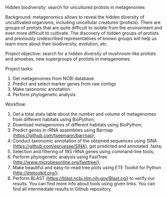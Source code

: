 Hidden biodiversity: search for uncultured protists in metagenomes

Background: metagenomics allows to reveal the hidden diversity of uncultivated organisms, including unicellular creatures (protists). There are groups of protists that are quite difficult to isolate from the environment and even more difficult to cultivate. The discovery of hidden groups of protists and previously undescribed representatives of known groups will help us learn more about their biodiversity, evolution, etc.

Project objective: search for a hidden diversity of mushroom-like protists and amoebas, new supergroups of protists in metagenomes.

Project tasks:
  1. Get metagenomes from NCBI database
  2. Predict and select marker genes from raw contigs
  3. Make taxonomic annotation
  4. Perform phylogenetic analysis
  
Workflow:
  1. Get a total stats table about the number and volume of metagenomes from different habitats using BioPython;
  2. Download metagenomes of different habitats using BioPython;
  3. Predict genes in rRNA assemblies using Barrnap (https://github.com/tseemann/barrnap);
  4. Conduct taxonomic annotation of the obtained sequences using SINA (https://github.com/epruesse/SINA), get predicted and annotated .fasta;
  5. Selection and filtering of 18S rRNA genes using command-line tools;
  6. Perform phylogenetic analysis using FastTree (http://www.microbesonline.org/fasttree/);
  7. Make beautiful and easy-to-read tree plots using ETE Toolkit for Python (http://etetoolkit.org/);
  8. Perform BLAST (https://blast.ncbi.nlm.nih.gov/Blast.cgi) to verify our results.
  You can find more info about tools using given links.
  You can find all intermediate results in Github repository.
